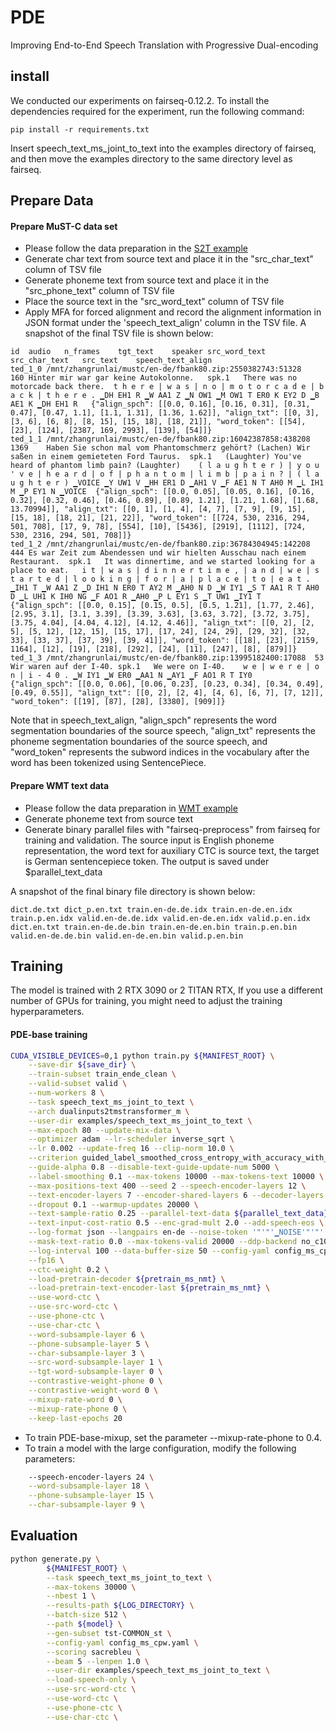 # PDE
Improving End-to-End Speech Translation with Progressive Dual-encoding

## install
We conducted our experiments on fairseq-0.12.2. To install the dependencies required for the experiment, run the following command:
```
pip install -r requirements.txt
```
Insert speech_text_ms_joint_to_text into the examples directory of fairseq, and then move the examples directory to the same directory level as fairseq.

## Prepare Data
#### Prepare MuST-C data set
-   Please follow the data preparation in the [S2T example](https://github.com/pytorch/fairseq/blob/main/examples/speech_to_text/docs/mustc_example.md)
-   Generate char text from source text and place it in the "src_char_text" column of TSV file
-   Generate phoneme text from source text and place it in the "src_phone_text" column of TSV file
-   Place the source text in the "src_word_text" column of TSV file
-   Apply MFA for forced alignment and record the alignment information in JSON format under the 'speech_text_align' column in the TSV file.
A snapshot of the final TSV file is shown below:
```
id	audio	n_frames	tgt_text	speaker	src_word_text	src_char_text	src_text	speech_text_align
ted_1_0	/mnt/zhangrunlai/mustc/en-de/fbank80.zip:2550382743:51328	160	Hinter mir war gar keine Autokolonne.	spk.1	There was no motorcade back there.	t h e r e | w a s | n o | m o t o r c a d e | b a c k | t h e r e .	▁DH EH1 R ▁W AA1 Z ▁N OW1 ▁M OW1 T ER0 K EY2 D ▁B AE1 K ▁DH EH1 R	{"align_spch": [[0.0, 0.16], [0.16, 0.31], [0.31, 0.47], [0.47, 1.1], [1.1, 1.31], [1.36, 1.62]], "align_txt": [[0, 3], [3, 6], [6, 8], [8, 15], [15, 18], [18, 21]], "word_token": [[54], [23], [124], [2387, 169, 2993], [139], [54]]}
ted_1_1	/mnt/zhangrunlai/mustc/en-de/fbank80.zip:16042387858:438208	1369	Haben Sie schon mal vom Phantomschmerz gehört? (Lachen) Wir saßen in einem gemieteten Ford Taurus.	spk.1	(Laughter) You've heard of phantom limb pain? (Laughter)	( l a u g h t e r ) | y o u ' v e | h e a r d | o f | p h a n t o m | l i m b | p a i n ? | ( l a u g h t e r )	▁VOICE ▁Y UW1 V ▁HH ER1 D ▁AH1 V ▁F AE1 N T AH0 M ▁L IH1 M ▁P EY1 N ▁VOICE	{"align_spch": [[0.0, 0.05], [0.05, 0.16], [0.16, 0.32], [0.32, 0.46], [0.46, 0.89], [0.89, 1.21], [1.21, 1.68], [1.68, 13.70994]], "align_txt": [[0, 1], [1, 4], [4, 7], [7, 9], [9, 15], [15, 18], [18, 21], [21, 22]], "word_token": [[724, 530, 2316, 294, 501, 708], [17, 9, 78], [554], [10], [5436], [2919], [1112], [724, 530, 2316, 294, 501, 708]]}
ted_1_2	/mnt/zhangrunlai/mustc/en-de/fbank80.zip:36784304945:142208	444	Es war Zeit zum Abendessen und wir hielten Ausschau nach einem Restaurant.	spk.1	It was dinnertime, and we started looking for a place to eat.	i t | w a s | d i n n e r t i m e , | a n d | w e | s t a r t e d | l o o k i n g | f o r | a | p l a c e | t o | e a t .	▁IH1 T ▁W AA1 Z ▁D IH1 N ER0 T AY2 M ▁AH0 N D ▁W IY1 ▁S T AA1 R T AH0 D ▁L UH1 K IH0 NG ▁F AO1 R ▁AH0 ▁P L EY1 S ▁T UW1 ▁IY1 T	{"align_spch": [[0.0, 0.15], [0.15, 0.5], [0.5, 1.21], [1.77, 2.46], [2.95, 3.1], [3.1, 3.39], [3.39, 3.63], [3.63, 3.72], [3.72, 3.75], [3.75, 4.04], [4.04, 4.12], [4.12, 4.46]], "align_txt": [[0, 2], [2, 5], [5, 12], [12, 15], [15, 17], [17, 24], [24, 29], [29, 32], [32, 33], [33, 37], [37, 39], [39, 41]], "word_token": [[18], [23], [2159, 1164], [12], [19], [218], [292], [24], [11], [247], [8], [879]]}
ted_1_3	/mnt/zhangrunlai/mustc/en-de/fbank80.zip:13995182400:17088	53	Wir waren auf der I-40.	spk.1	We were on I-40.	w e | w e r e | o n | i - 4 0 .	▁W IY1 ▁W ER0 ▁AA1 N ▁AY1 ▁F AO1 R T IY0	{"align_spch": [[0.0, 0.06], [0.06, 0.23], [0.23, 0.34], [0.34, 0.49], [0.49, 0.55]], "align_txt": [[0, 2], [2, 4], [4, 6], [6, 7], [7, 12]], "word_token": [[19], [87], [28], [3380], [909]]}
```
Note that in speech_text_align, "align_spch" represents the word segmentation boundaries of the source speech, "align_txt" represents the phoneme segmentation boundaries of the source speech, and "word_token" represents the subword indices in the vocabulary after the word has been tokenized using SentencePiece.



#### Prepare WMT text data
-   Please follow the data preparation in [WMT example](https://github.com/pytorch/fairseq/blob/main/examples/translation/prepare-wmt14en2de.sh)
-   Generate phoneme text from source text
-   Generate binary parallel files with "fairseq-preprocess" from fairseq for training and validation. The source input is English phoneme representation, the word text for auxiliary CTC is source text, the target is German sentencepiece token.  The output is saved under $parallel_text_data

A snapshot of the final binary file directory is shown below:
```
dict.de.txt dict_p.en.txt train.en-de.de.idx train.en-de.en.idx train.p.en.idx valid.en-de.de.idx valid.en-de.en.idx valid.p.en.idx dict.en.txt train.en-de.de.bin train.en-de.en.bin train.p.en.bin valid.en-de.de.bin valid.en-de.en.bin valid.p.en.bin
```

## Training
The model is trained with 2 RTX 3090 or 2 TITAN RTX, If you use a different number of GPUs for training, you might need to adjust the training hyperparameters.

#### PDE-base training
```bash
CUDA_VISIBLE_DEVICES=0,1 python train.py ${MANIFEST_ROOT} \
    --save-dir ${save_dir} \
    --train-subset train_ende_clean \
    --valid-subset valid \
    --num-workers 8 \
    --task speech_text_ms_joint_to_text \
    --arch dualinputs2tmstransformer_m \
    --user-dir examples/speech_text_ms_joint_to_text \
    --max-epoch 80 --update-mix-data \
    --optimizer adam --lr-scheduler inverse_sqrt \
    --lr 0.002 --update-freq 16 --clip-norm 10.0 \
    --criterion guided_label_smoothed_cross_entropy_with_accuracy_with_ctc_with_ctr \
    --guide-alpha 0.8 --disable-text-guide-update-num 5000 \
    --label-smoothing 0.1 --max-tokens 10000 --max-tokens-text 10000 \
    --max-positions-text 400 --seed 2 --speech-encoder-layers 12 \
    --text-encoder-layers 7 --encoder-shared-layers 6 --decoder-layers 6 \
    --dropout 0.1 --warmup-updates 20000 \
    --text-sample-ratio 0.25 --parallel-text-data ${parallel_text_data} \
    --text-input-cost-ratio 0.5 --enc-grad-mult 2.0 --add-speech-eos \
    --log-format json --langpairs en-de --noise-token '"'"'▁NOISE'"'"' \
    --mask-text-ratio 0.0 --max-tokens-valid 20000 --ddp-backend no_c10d \
    --log-interval 100 --data-buffer-size 50 --config-yaml config_ms_cpw.yaml \
    --fp16 \
    --ctc-weight 0.2 \
    --load-pretrain-decoder ${pretrain_ms_nmt} \
    --load-pretrain-text-encoder-last ${pretrain_ms_nmt} \
    --use-word-ctc \
    --use-src-word-ctc \
    --use-phone-ctc \
    --use-char-ctc \
    --word-subsample-layer 6 \
    --phone-subsample-layer 5 \
    --char-subsample-layer 3 \
    --src-word-subsample-layer 1 \
    --tgt-word-subsample-layer 0 \
    --contrastive-weight-phone 0 \
    --contrastive-weight-word 0 \
    --mixup-rate-word 0 \
    --mixup-rate-phone 0 \
    --keep-last-epochs 20
```
- To train PDE-base-mixup, set the parameter --mixup-rate-phone to 0.4. 
- To train a model with the large configuration, modify the following parameters:

```bash
    --speech-encoder-layers 24 \
    --word-subsample-layer 18 \
    --phone-subsample-layer 15 \
    --char-subsample-layer 9 \
```
## Evaluation
```bash
python generate.py \
        ${MANIFEST_ROOT} \
        --task speech_text_ms_joint_to_text \
        --max-tokens 30000 \
        --nbest 1 \
        --results-path ${LOG_DIRECTORY} \
        --batch-size 512 \
        --path ${model} \
        --gen-subset tst-COMMON_st \
        --config-yaml config_ms_cpw.yaml \
        --scoring sacrebleu \
        --beam 5 --lenpen 1.0 \
        --user-dir examples/speech_text_ms_joint_to_text \
        --load-speech-only \
        --use-src-word-ctc \
        --use-word-ctc \
        --use-phone-ctc \
        --use-char-ctc \
```
